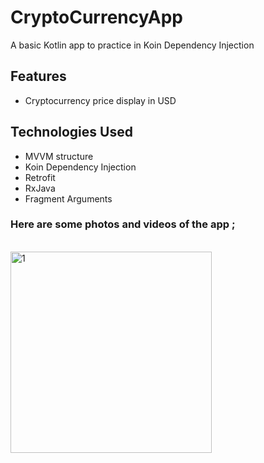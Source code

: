 # CryptoCurrencyApp
A basic Kotlin app to practice in Koin Dependency Injection
<br>

## Features
- Cryptocurrency price display in USD <br>

## Technologies Used
- MVVM structure <br>
- Koin Dependency Injection <br>
- Retrofit <br>
- RxJava <br>
- Fragment  Arguments <br>

### Here are some photos and videos of the app ;
<br>

<img width="322" alt="1" src="https://github.com/mertgoksu/CryptoCrazy/assets/119433132/93481bdd-8329-4e8d-9bab-a26fae75e68b">
